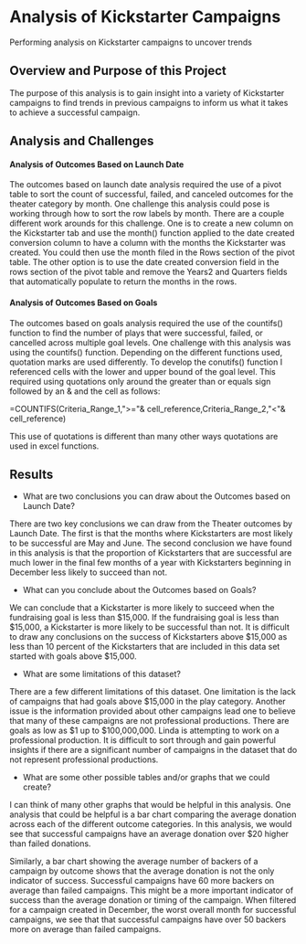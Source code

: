 # Analysis of Kickstarter Campaigns
Performing analysis on Kickstarter campaigns to uncover trends

## Overview and Purpose of this Project
The purpose of this analysis is to gain insight into a variety of Kickstarter campaigns to find trends in previous campaigns to inform us what it takes to achieve a successful campaign.

## Analysis and Challenges

#### Analysis of Outcomes Based on Launch Date
The outcomes based on launch date analysis required the use of a pivot table to sort the count of successful, failed, and canceled outcomes for the theater category by month. One challenge this analysis could pose is working through how to sort the row labels by month. There are a couple different work arounds for this challenge. One is to create a new column on the Kickstarter tab and use the month() function applied to the date created conversion column to have a column with the months the Kickstarter was created. You could then use the month filed in the Rows section of the pivot table. The other option is to use the date created conversion field in the rows section of the pivot table and remove the Years2 and Quarters fields that automatically populate to return the months in the rows.

#### Analysis of Outcomes Based on Goals
The outcomes based on goals analysis required the use of the countifs() function to find the number of plays that were successful, failed, or cancelled across multiple goal levels. One challenge with this analysis was using the countifs() function. Depending on the different functions used, quotation marks are used differently. To develop the conutifs() function I referenced cells with the lower and upper bound of the goal level. This required using quotations only around the greater than or equals sign followed by an & and the cell as follows:  

=COUNTIFS(Criteria_Range_1,">="& cell_reference,Criteria_Range_2,"<"& cell_reference)  

This use of quotations is different than many other ways quotations are used in excel functions.

## Results

  * What are two conclusions you can draw about the Outcomes based on Launch Date?

There are two key conclusions  we can draw from the Theater outcomes by Launch Date. The first is that the months where Kickstarters are most likely to be successful are May and June. The second conclusion we have found in this analysis is that the proportion of Kickstarters that are successful are much lower in the final few months of a year with Kickstarters beginning in December less likely to succeed than not.

  * What can you conclude about the Outcomes based on Goals?

We can conclude that a Kickstarter is more likely to succeed when the fundraising goal is less than $15,000. If the fundraising goal is less than $15,000, a Kickstarter is more likely to be successful than not. It is difficult to draw any conclusions on the success of Kickstarters above $15,000 as less than 10 percent of the Kickstarters that are included in this data set started with goals above $15,000. 

  * What are some limitations of this dataset?

There are a few different limitations of this dataset. One limitation is the lack of campaigns that had goals above $15,000 in the play category. Another issue is the information provided about other campaigns lead one to believe that many of these campaigns are not professional productions. There are goals as low as $1 up to $100,000,000. Linda is attempting to work on a professional production. It is difficult to sort through and gain powerful insights if there are a significant number of campaigns in the dataset that do not represent professional productions.

  * What are some other possible tables and/or graphs that we could create?

I can think of many other graphs that would be helpful in this analysis. One analysis that could be helpful is a bar chart comparing the average donation across each of the different outcome categories. In this analysis, we would see that successful campaigns have an average donation over $20 higher than failed donations. 

Similarly, a bar chart showing the average number of backers of a campaign by outcome shows that the average donation is not the only indicator of success. Successful campaigns have 60 more backers on average than failed campaigns. This might be a more important indicator of success than the average donation or timing of the campaign. When filtered for a campaign created in December, the worst overall month for successful campaigns, we see that that successful campaigns have over 50 backers more on average than failed campaigns. 
